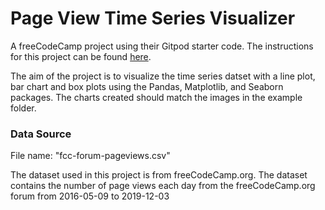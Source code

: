 # Page View Time Series Visualizer

A freeCodeCamp project using their Gitpod starter code. The instructions for this project can be found [here](https://www.freecodecamp.org/learn/data-analysis-with-python/data-analysis-with-python-projects/page-view-time-series-visualizer).

The aim of the project is to visualize the time series datset with a line plot, bar chart and box plots using the Pandas, Matplotlib, and Seaborn packages. The charts created should match the images in the example folder.


### Data Source 
File name: "fcc-forum-pageviews.csv"

The dataset used in this project is from freeCodeCamp.org. The dataset contains the number of page views each day from the freeCodeCamp.org forum from 2016-05-09 to 2019-12-03
